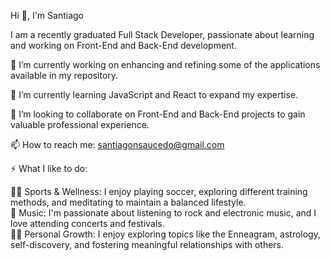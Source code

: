 
Hi 👋, I'm Santiago

I am a recently graduated Full Stack Developer, passionate about learning and working on Front-End and Back-End development.

🔭 I’m currently working on enhancing and refining some of the applications available in my repository.

🌱 I’m currently learning JavaScript and React to expand my expertise.

👯 I’m looking to collaborate on Front-End and Back-End projects to gain valuable professional experience.

📫 How to reach me: santiagonsaucedo@gmail.com

⚡ What I like to do:

🤸‍♂️ Sports & Wellness: I enjoy playing soccer, exploring different training methods, and meditating to maintain a balanced lifestyle.  
      🎈 Music: I'm passionate about listening to rock and electronic music, and I love attending concerts and festivals.    
     🧘‍♂️ Personal Growth: I enjoy exploring topics like the Enneagram, astrology, self-discovery, and fostering meaningful relationships with others.
